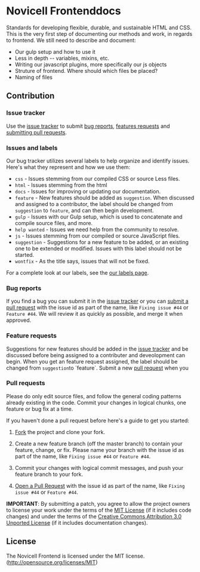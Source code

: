 # Novicell Frontenddocs
Standards for developing flexible, durable, and sustainable HTML and CSS.
This is the very first step of documenting our methods and work, in regards to frontend.
We still need to describe and document:
* Our gulp setup and how to use it
* Less in depth -- variables, mixins, etc.
* Writing our javascript plugins, more specifically our js objects
* Struture of frontend. Where should which files be placed?
* Naming of files


## Contribution

### Issue tracker

Use the [issue tracker](https://github.com/Novicell/frontenddocs/issues) to submit [bug reports](#bug-reports), [features requests](#feature-requests)
and [submitting pull requests](#pull-requests).

### Issues and labels

Our bug tracker utilizes several labels to help organize and identify issues. Here's what they represent and how we use them:

- `css` - Issues stemming from our compiled CSS or source Less files.
- `html` - Issues stemming from the html
- `docs` - Issues for improving or updating our documentation.
- `feature` - New features should be added as `suggestion`. When discussed and assigned to a contributor, the label should be changed from `suggestion` to `feature`, and can then begin development.
- `gulp` - Issues with our Gulp setup, which is used to concatenate and compile source files, and more.
- `help wanted` - Issues we need help from the community to resolve.
- `js` - Issues stemming from our compiled or source JavaScript files.
- `suggestion` - Suggestions for a new feature to be added, or an existing one to be extended or modified. Issues with this label should not be started.
- `wontfix` - As the title says, issues that will not be fixed.

For a complete look at our labels, see the [our labels page](https://github.com/Novicell/frontenddocs/labels).

### Bug reports

If you find a bug you can submit it in the [issue tracker](https://github.com/Novicell/frontenddocs/issues) or you can [submit a pull request](#pull-rquest) with the issue id as part of the name, like `Fixing issue #44` or `Feature #44`. We will review it as quickly as possible, and merge it when approved.

### Feature requests

Suggestions for new features should be added in the [issue tracker](https://github.com/Novicell/frontenddocs/issues) and be discussed before being assigned to a contributer and deveolopment can begin. 
When you get an feature request assigned, the label should be changed from `suggestion`to ´feature`. Submit a new [pull request](#pull-rquest) when you

### Pull requests

Please do only edit source files, and follow the general coding patterns already existing in the code. Commit your changes in logical chunks, one feature or bug fix at a time.

If you haven't done a pull request before here's a guide to get you started:

1. [Fork](https://help.github.com/fork-a-repo/) the project and clone your fork.

2. Create a new feature branch (off the master branch) to contain your feature, change, or fix.
   Please name your branch with the issue id as part of the name, like `Fixing issue #44` or `Feature #44`.

3. Commit your changes with logical commit messages, and push your feature branch to your fork.

4. [Open a Pull Request](https://help.github.com/articles/using-pull-requests/)
    with the issue id as part of the name, like `Fixing issue #44` or `Feature #44`.

**IMPORTANT**: By submitting a patch, you agree to allow the project owners to
license your work under the terms of the [MIT License](LICENSE) (if it
includes code changes) and under the terms of the
[Creative Commons Attribution 3.0 Unported License](docs/LICENSE)
(if it includes documentation changes).


## License

The Novicell Frontend is licensed under the MIT license. (http://opensource.org/licenses/MIT)
